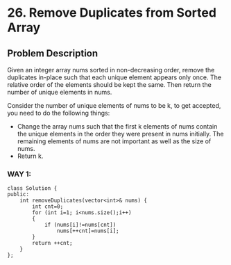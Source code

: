 # 26. Remove Duplicates from Sorted Array

## Problem Description
Given an integer array nums sorted in non-decreasing order, remove the duplicates in-place such that each unique element appears only once. The relative order of the elements should be kept the same. Then return the number of unique elements in nums.

Consider the number of unique elements of nums to be k, to get accepted, you need to do the following things:

* Change the array nums such that the first k elements of nums contain the unique elements in the order they were present in nums initially. The remaining elements of nums are not important as well as the size of nums.
* Return k.


### WAY 1:
```
class Solution {
public:
    int removeDuplicates(vector<int>& nums) {
        int cnt=0;
        for (int i=1; i<nums.size();i++)
        {
            if (nums[i]!=nums[cnt])
                nums[++cnt]=nums[i];
        }
        return ++cnt;
    }
};
```